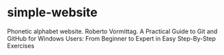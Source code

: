 # simple-website
Phonetic alphabet website. Roberto Vormittag. A Practical Guide to Git and GitHub for Windows Users: From Beginner to Expert in Easy Step-By-Step Exercises
